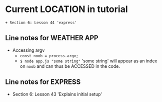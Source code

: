 # Current LOCATION in tutorial
	+ Section 6: Lesson 44 'express'

## Line notes for WEATHER APP

* Accessing argv
	+ `const noob = process.argv;`
	+ `$ node app.js "some string"` 'some string' will appear as an index on `noob` and can thus be ACCESSED in the code.


## Line notes for EXPRESS

* Section 6: Lesson 43 'Explains initial setup'